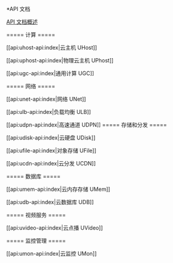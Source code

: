 *API 文档

[API 文档概述](api/summary/index)

===== 计算 =====

[[api:uhost-api:index|云主机 UHost]]

[[api:uphost-api:index|物理云主机 UPhost]]

[[api:ugc-api:index|通用计算 UGC]]

===== 网络 =====

[[api:unet-api:index|网络 UNet]]

[[api:ulb-api:index|负载均衡 ULB]]

[[api:udpn-api:index|高速通道 UDPN]]
===== 存储和分发 =====

[[api:udisk-api:index|云硬盘 UDisk]]

[[api:ufile-api:index|对象存储 UFile]]

[[api:ucdn-api:index|云分发 UCDN]]

===== 数据库 =====

[[api:umem-api:index|云内存存储 UMem]]

[[api:udb-api:index|云数据库 UDB]]


===== 视频服务 =====

[[api:uvideo-api:index|云点播 UVideo]]

===== 监控管理 =====

[[api:umon-api:index|云监控 UMon]]

